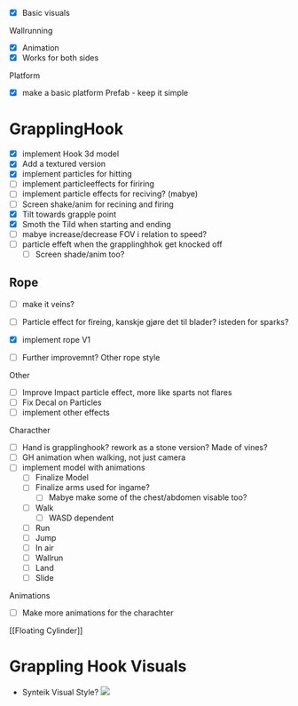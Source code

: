 - [x] Basic visuals

Wallrunning
- [x] Animation
- [x] Works for both sides

Platform
- [x] make a basic platform Prefab - keep it simple

# GrapplingHook
- [x] implement Hook 3d model
- [x] Add a textured version
- [x] implement particles for hitting
- [ ] implement particleeffects for firiring
- [ ] implement particle effects for reciving? (mabye)
- [ ] Screen shake/anim for recining and firing
- [x] Tilt towards grapple point
- [x] Smoth the Tild when starting and ending
- [ ] mabye increase/decrease FOV i relation to speed?
- [ ] particle effeft when the grapplinghhok get knocked off
	- [ ] Screen shade/anim too?
## Rope
- [ ] make it veins?
- [ ] Particle effect for fireing, kanskje gjøre det til blader? isteden for sparks?
- [x] implement rope V1
- [ ] Further improvemnt? Other rope style


Other
- [ ] Improve Impact particle effect, more like sparts not flares
- [ ] Fix Decal on Particles
- [ ] implement other effects

Characther
- [ ] Hand is grapplinghook? rework as a stone version? Made of vines?
- [ ] GH animation when walking, not just camera
- [ ] implement model with animations
	- [ ] Finalize Model
	- [ ] Finalize arms used for ingame?
		- [ ] Mabye make some of the chest/abdomen visable too?
	- [ ] Walk
		- [ ] WASD dependent
	- [ ] Run
	- [ ] Jump
	- [ ] In air
	- [ ] Wallrun
	- [ ] Land
	- [ ] Slide

Animations
- [ ] Make more animations for the charachter


[[Floating Cylinder]]




# Grappling Hook Visuals
- Synteik Visual Style?
![](https://media.milanote.com/p/images/1KQKBR1SS2q61D/xsm/image.png)